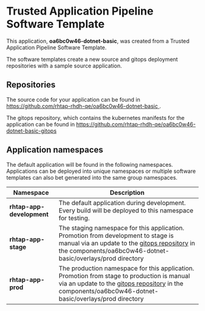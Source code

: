 # Trusted Application Pipeline Software Template

This application, **oa6bc0w46-dotnet-basic**, was created from a Trusted Application Pipeline Software Template.

The software templates create a new source and gitops deployment repositories with a sample source application. 

## Repositories

The source code for your application can be found in [https://github.com/rhtap-rhdh-qe/oa6bc0w46-dotnet-basic ](https://github.com/rhtap-rhdh-qe/oa6bc0w46-dotnet-basic ).
 
The gitops repository, which contains the kubernetes manifests for the application can be found in 
[https://github.com/rhtap-rhdh-qe/oa6bc0w46-dotnet-basic-gitops ](https://github.com/rhtap-rhdh-qe/oa6bc0w46-dotnet-basic-gitops ) 

## Application namespaces 

The default application will be found in the following namespaces. Applications can be deployed into unique namespaces or multiple software templates can also bet generated into the same group namespaces.  

|  Namespace   |  Description   |  
| -------- | -------- |   
| **rhtap-app-development** | The default application during development. Every build will be deployed to this namespace for testing. | 
| **rhtap-app-stage** | The staging namespace for this application. Promotion from development to stage is manual via an update to the [gitops repository](https://github.com/rhtap-rhdh-qe/oa6bc0w46-dotnet-basic-gitops ) in the components/oa6bc0w46-dotnet-basic/overlays/prod directory |  
| **rhtap-app-prod** | The production namespace for this application. Promotion from stage to production is manual via an update to the [gitops repository](https://github.com/rhtap-rhdh-qe/oa6bc0w46-dotnet-basic-gitops ) in the components/oa6bc0w46-dotnet-basic/overlays/prod directory | 